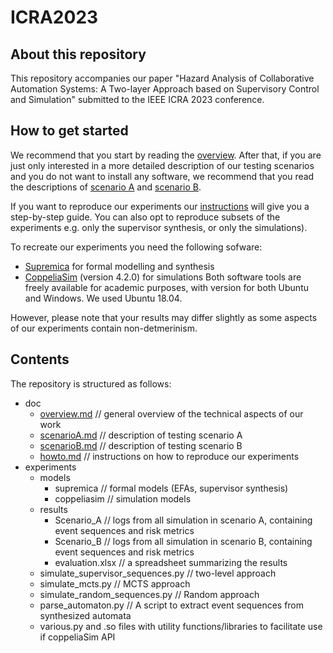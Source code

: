 # ICRA2023

## About this repository
This repository accompanies our paper "Hazard Analysis of Collaborative Automation Systems: A Two-layer Approach based on Supervisory Control and Simulation" submitted to the IEEE ICRA 2023 conference.

## How to get started

We recommend that you start by reading the [overview](doc/00_overview.md). After that, if you are just only interested in a more detailed description of our testing scenarios and you do not want to install any software, we recommend that you read the descriptions of [scenario A](doc/02_scenarioA.md) and [scenario B](doc/03_scenarioB.md).

If you want to reproduce our experiments our [instructions](doc/01_howto.md) will give you a step-by-step guide. You can also opt to reproduce subsets of the experiments e.g. only the supervisor synthesis, or only the simulations).

To recreate our experiments you need the following sofware:
- [Supremica](http://supremica.org/) for formal modelling and synthesis
- [CoppeliaSim](https://www.coppeliarobotics.com/) (version 4.2.0) for simulations
Both software tools are freely available for academic purposes, with version for both Ubuntu and Windows. We used Ubuntu 18.04.

However, please note that your results may differ slightly as some aspects of our experiments contain non-detmerinism.

## Contents
The repository is structured as follows:
- doc
  - [overview.md](doc/00_overview.md) // general overview of the technical aspects of our work
  - [scenarioA.md](doc/02_scenarioA.md) // description of testing scenario A
  - [scenarioB.md](doc/03_scenarioB.md) // description of testing scenario B
  - [howto.md](doc/01_howto.md) // instructions on how to reproduce our experiments
- experiments
  - models
    - supremica // formal models (EFAs, supervisor synthesis)
    - coppeliasim // simulation models
  - results
    - Scenario_A // logs from all simulation in scenario A, containing event sequences and risk metrics
    - Scenario_B // logs from all simulation in scenario B, containing event sequences and risk metrics
    - evaluation.xlsx // a spreadsheet summarizing the results
  - simulate_supervisor_sequences.py // two-level approach
  - simulate_mcts.py // MCTS approach 
  - simulate_random_sequences.py // Random approach
  - parse_automaton.py // A script to extract event sequences from synthesized automata
  - various.py and .so files with utility functions/libraries to facilitate use if coppeliaSim API
